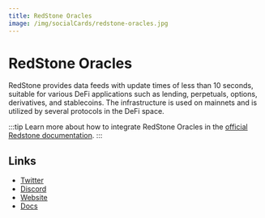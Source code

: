 ```yaml
---
title: RedStone Oracles
image: /img/socialCards/redstone-oracles.jpg
---
```


# RedStone Oracles

RedStone provides data feeds with update times of less than 10 seconds, suitable for various DeFi applications
such as lending, perpetuals, options, derivatives, and stablecoins. The infrastructure is used on mainnets
and is utilized by several protocols in the DeFi space.

:::tip
Learn more about how to integrate RedStone Oracles in the [official Redstone documentation](https://docs.redstone.finance/).
:::

## Links

- [Twitter](https://twitter.com/redstone_defi)
- [Discord](https://redstone.finance/discord)
- [Website](https://redstone.finance/)
- [Docs](https://docs.redstone.finance/)
